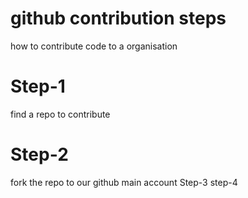 # github contribution steps
   how to contribute code to a organisation

# Step-1
   find a repo to contribute
   
# Step-2
   fork the repo to our github main account
  Step-3
step-4

